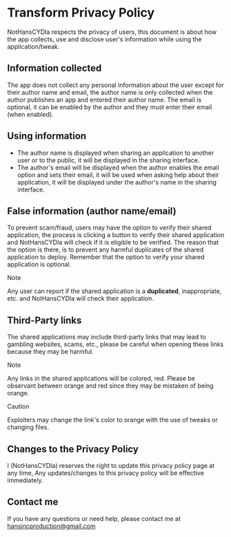# Transform Privacy Policy
NotHansCYDIa respects the privacy of users, this document is about how the app collects, use and disclose user's information while using the application/tweak.

## Information collected
The app does not collect any personal information about the user except for their author name and email, the author name is only collected when the author publishes an app and entered their author name. The email is optional, it can be enabled by the author and they must enter their email (when enabled).

## Using information
- The author name is displayed when sharing an application to another user or to the public, it will be displayed in the sharing interface.
- The author's email will be displayed when the author enables the email option and sets their email, it will be used when asking help about their application, it will be displayed under the author's name in the sharing interface.

## False information (author name/email)
To prevent scam/fraud, users may have the option to verify their shared application, the process is clicking a button to verify their shared application and NotHansCYDIa will check if it is eligible to be verified. The reason that the option is there, is to prevent any harmful duplicates of the shared application to deploy. Remember that the option to verify your shared application is optional.
<br>
> [!NOTE]
> Any user can report if the shared application is a **duplicated**, inappropriate, etc. and NotHansCYDIa will check their application. 

## Third-Party links
The shared applications may include third-party links that may lead to gambling websites, scams, etc., please be careful when opening these links because they may be harmful.
> [!NOTE]
> Any links in the shared applications will be colored, red. Please be observant between orange and red since they may be mistaken of being orange.<br>

> [!CAUTION]
> Exploiters may change the link's color to orange with the use of tweaks or changing files.

## Changes to the Privacy Policy
I (NotHansCYDIa) reserves the right to update this privacy policy page at any time, Any updates/changes to this privacy policy will be effective immediately.

## Contact me
If you have any questions or need help, please contact me at hansincproduction@gmail.com
